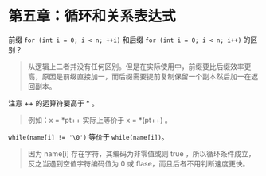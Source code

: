 # 第五章：循环和关系表达式

前缀 `for (int i = 0; i < n; ++i)` 和后缀 `for (int i = 0; i < n; i++)` 的区别？

> 从逻辑上二者并没有任何区别。但是在实际使用中，前缀要比后缀效率更高，原因是前缀直接加一，而后缀需要提前复制保留一个副本然后加一在返回副本。

注意 ++ 的运算符要高于 * 。

> 例如：x = *pt++ 实际上等价于 x = *(pt++) 。

`while(name[i] != '\0')` 等价于 `while(name[i])`。

> 因为 name[i] 存在字符，其编码为非零值或则 true ，所以循环条件成立，反之当遇到空值字符编码值为  0 或 flase，而且后者不用判断速度更快。
